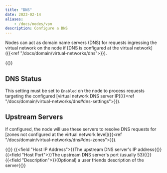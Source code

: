 ```yaml
---
title: "DNS"
date: 2023-02-14
aliases: 
    - /docs/nodes/vpn
description: Configure a DNS 
---
```


Nodes can act as domain name servers (DNS) for requests ingressing the virtual network on the node if [DNS is configured at the virtual network]({{<ref "/docs/domain/virtual-networks/dns">}}).

{{<tgimg src="list.png" width="90%" caption="VPN DNS Settings page">}}

## DNS Status
This setting must be set to `Enabled` on the node to process requests targeting the configured [virtual network DNS server IP]({{<ref "/docs/domain/virtual-networks/dns#dns-settings">}}). 

## Upstream Servers
If configured, the node will use these servers to resolve DNS requests for [zones not configured at the virtual network level]({{<ref "/docs/domain/virtual-networks/dns#dns-zones">}}). 

{{<fields>}}
{{<field "Host IP Address">}}The upstream DNS server's IP address{{</field>}}
{{<field "Host Port">}}The upstream DNS server's port (usually 53){{</field>}}
{{<field "Description">}}(Optional) a user friends description of the server{{</field>}}
